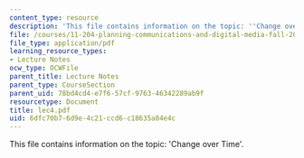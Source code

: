 ```yaml
---
content_type: resource
description: 'This file contains information on the topic: ''Change over Time''.'
file: /courses/11-204-planning-communications-and-digital-media-fall-2004/6dfc70b76d9e4c21ccd6c18635a84e4c_lec4.pdf
file_type: application/pdf
learning_resource_types:
- Lecture Notes
ocw_type: OCWFile
parent_title: Lecture Notes
parent_type: CourseSection
parent_uid: 78bd4cd4-e7f6-57cf-9763-46342289ab9f
resourcetype: Document
title: lec4.pdf
uid: 6dfc70b7-6d9e-4c21-ccd6-c18635a84e4c
---
```

This file contains information on the topic: 'Change over Time'.